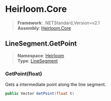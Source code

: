 # Heirloom.Core

> **Framework**: .NETStandard,Version=v2.1  
> **Assembly**: [Heirloom.Core][0]  

## LineSegment.GetPoint

> **Namespace**: [Heirloom][0]  
> **Type**: [LineSegment][1]  

### GetPoint(float)

Gets a intermediate point along the line segment.

```cs
public Vector GetPoint(float t)
```

[0]: ../Heirloom.Core.md
[1]: Heirloom.LineSegment.md

